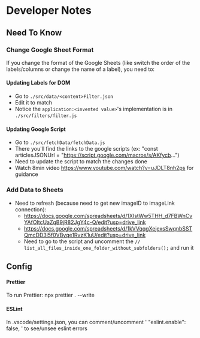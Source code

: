 # Developer Notes

## Need To Know

### Change Google Sheet Format

If you change the format of the Google Sheets (like switch the order of the labels/columns or change the name of a label), you need to:

#### Updating Labels for DOM

-   Go to `./src/data/<content>Filter.json`
-   Edit it to match
-   Notice the `application:<invented value>`'s implementation is in `./src/filters/filter.js`

#### Updating Google Script

-   Go to `./src/fetchData/fetchData.js`
-   There you'll find the links to the google scripts (ex: "const articlesJSONUrl = "https://script.google.com/macros/s/AKfycb...")
-   Need to update the script to match the changes done
-   Watch 8min video https://www.youtube.com/watch?v=uJDLT8nh2ps for guidance

### Add Data to Sheets

-   Need to refresh (because need to get new imageID to imageLink connection):
    -   https://docs.google.com/spreadsheets/d/1XIstWw5THH_d7FBWnCvYAfOltcUaZqB9jR82JgY4c-Q/edit?usp=drive_link
    -   https://docs.google.com/spreadsheets/d/1kVVqqgXejexsSwqnbSSTQmcDD3l5f0VByqe1RvzK1uU/edit?usp=drive_link
    -   Need to go to the script and uncomment the `// list_all_files_inside_one_folder_without_subfolders();` and run it

## Config

#### Prettier

To run Prettier: npx prettier . --write

#### ESLint

In .vscode/settings.json, you can comment/uncomment ' "eslint.enable": false, ' to see/unsee eslint errors
